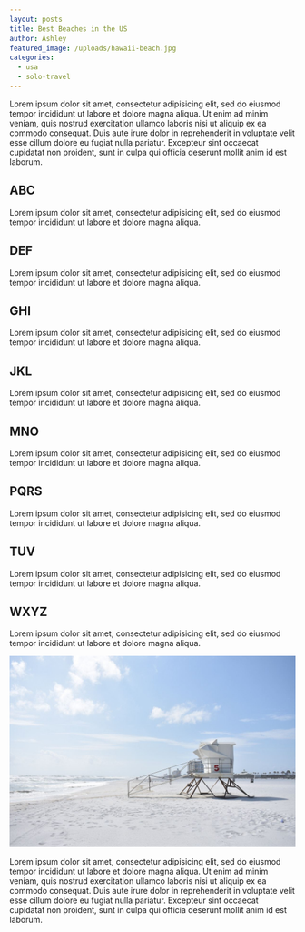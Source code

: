 ```yaml
---
layout: posts
title: Best Beaches in the US
author: Ashley
featured_image: /uploads/hawaii-beach.jpg
categories:
  - usa
  - solo-travel
---
```



Lorem ipsum dolor sit amet, consectetur adipisicing elit, sed do eiusmod tempor incididunt ut labore et dolore magna aliqua. Ut enim ad minim veniam, quis nostrud exercitation ullamco laboris nisi ut aliquip ex ea commodo consequat. Duis aute irure dolor in reprehenderit in voluptate velit esse cillum dolore eu fugiat nulla pariatur. Excepteur sint occaecat cupidatat non proident, sunt in culpa qui officia deserunt mollit anim id est laborum.

## ABC

Lorem ipsum dolor sit amet, consectetur adipisicing elit, sed do eiusmod tempor incididunt ut labore et dolore magna aliqua.

## DEF

Lorem ipsum dolor sit amet, consectetur adipisicing elit, sed do eiusmod tempor incididunt ut labore et dolore magna aliqua.

## GHI

Lorem ipsum dolor sit amet, consectetur adipisicing elit, sed do eiusmod tempor incididunt ut labore et dolore magna aliqua.

## JKL

Lorem ipsum dolor sit amet, consectetur adipisicing elit, sed do eiusmod tempor incididunt ut labore et dolore magna aliqua.

## MNO

Lorem ipsum dolor sit amet, consectetur adipisicing elit, sed do eiusmod tempor incididunt ut labore et dolore magna aliqua.

## PQRS

Lorem ipsum dolor sit amet, consectetur adipisicing elit, sed do eiusmod tempor incididunt ut labore et dolore magna aliqua.

## TUV

Lorem ipsum dolor sit amet, consectetur adipisicing elit, sed do eiusmod tempor incididunt ut labore et dolore magna aliqua.

## WXYZ

Lorem ipsum dolor sit amet, consectetur adipisicing elit, sed do eiusmod tempor incididunt ut labore et dolore magna aliqua.

![](/uploads/versions/beaches---x----1200-800x---.jpg)

Lorem ipsum dolor sit amet, consectetur adipisicing elit, sed do eiusmod tempor incididunt ut labore et dolore magna aliqua. Ut enim ad minim veniam, quis nostrud exercitation ullamco laboris nisi ut aliquip ex ea commodo consequat. Duis aute irure dolor in reprehenderit in voluptate velit esse cillum dolore eu fugiat nulla pariatur. Excepteur sint occaecat cupidatat non proident, sunt in culpa qui officia deserunt mollit anim id est laborum.
